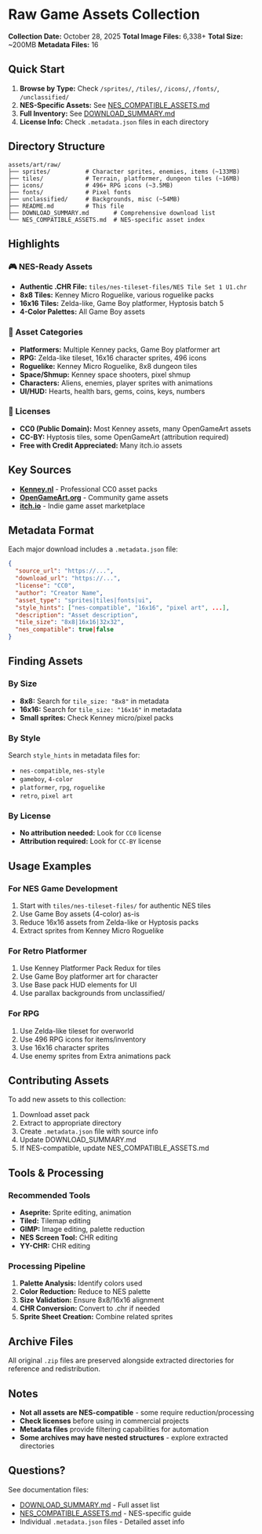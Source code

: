 # Raw Game Assets Collection

**Collection Date:** October 28, 2025
**Total Image Files:** 6,338+
**Total Size:** ~200MB
**Metadata Files:** 16

## Quick Start

1. **Browse by Type:** Check `/sprites/`, `/tiles/`, `/icons/`, `/fonts/`, `/unclassified/`
2. **NES-Specific Assets:** See [NES_COMPATIBLE_ASSETS.md](NES_COMPATIBLE_ASSETS.md)
3. **Full Inventory:** See [DOWNLOAD_SUMMARY.md](DOWNLOAD_SUMMARY.md)
4. **License Info:** Check `.metadata.json` files in each directory

## Directory Structure

```
assets/art/raw/
├── sprites/          # Character sprites, enemies, items (~133MB)
├── tiles/            # Terrain, platformer, dungeon tiles (~16MB)
├── icons/            # 496+ RPG icons (~3.5MB)
├── fonts/            # Pixel fonts
├── unclassified/     # Backgrounds, misc (~54MB)
├── README.md         # This file
├── DOWNLOAD_SUMMARY.md       # Comprehensive download list
└── NES_COMPATIBLE_ASSETS.md  # NES-specific asset index
```

## Highlights

### 🎮 NES-Ready Assets
- **Authentic .CHR File:** `tiles/nes-tileset-files/NES Tile Set 1 U1.chr`
- **8x8 Tiles:** Kenney Micro Roguelike, various roguelike packs
- **16x16 Tiles:** Zelda-like, Game Boy platformer, Hyptosis batch 5
- **4-Color Palettes:** All Game Boy assets

### 🎨 Asset Categories
- **Platformers:** Multiple Kenney packs, Game Boy platformer art
- **RPG:** Zelda-like tileset, 16x16 character sprites, 496 icons
- **Roguelike:** Kenney Micro Roguelike, 8x8 dungeon tiles
- **Space/Shmup:** Kenney space shooters, pixel shmup
- **Characters:** Aliens, enemies, player sprites with animations
- **UI/HUD:** Hearts, health bars, gems, coins, keys, numbers

### 📜 Licenses
- **CC0 (Public Domain):** Most Kenney assets, many OpenGameArt assets
- **CC-BY:** Hyptosis tiles, some OpenGameArt (attribution required)
- **Free with Credit Appreciated:** Many itch.io assets

## Key Sources

- **[Kenney.nl](https://kenney.nl)** - Professional CC0 asset packs
- **[OpenGameArt.org](https://opengameart.org)** - Community game assets
- **[itch.io](https://itch.io)** - Indie game asset marketplace

## Metadata Format

Each major download includes a `.metadata.json` file:

```json
{
  "source_url": "https://...",
  "download_url": "https://...",
  "license": "CC0",
  "author": "Creator Name",
  "asset_type": "sprites|tiles|fonts|ui",
  "style_hints": ["nes-compatible", "16x16", "pixel art", ...],
  "description": "Asset description",
  "tile_size": "8x8|16x16|32x32",
  "nes_compatible": true|false
}
```

## Finding Assets

### By Size
- **8x8:** Search for `tile_size: "8x8"` in metadata
- **16x16:** Search for `tile_size: "16x16"` in metadata
- **Small sprites:** Check Kenney micro/pixel packs

### By Style
Search `style_hints` in metadata files for:
- `nes-compatible`, `nes-style`
- `gameboy`, `4-color`
- `platformer`, `rpg`, `roguelike`
- `retro`, `pixel art`

### By License
- **No attribution needed:** Look for `CC0` license
- **Attribution required:** Look for `CC-BY` license

## Usage Examples

### For NES Game Development
1. Start with `tiles/nes-tileset-files/` for authentic NES tiles
2. Use Game Boy assets (4-color) as-is
3. Reduce 16x16 assets from Zelda-like or Hyptosis packs
4. Extract sprites from Kenney Micro Roguelike

### For Retro Platformer
1. Use Kenney Platformer Pack Redux for tiles
2. Use Game Boy platformer art for character
3. Use Base pack HUD elements for UI
4. Use parallax backgrounds from unclassified/

### For RPG
1. Use Zelda-like tileset for overworld
2. Use 496 RPG icons for items/inventory
3. Use 16x16 character sprites
4. Use enemy sprites from Extra animations pack

## Contributing Assets

To add new assets to this collection:

1. Download asset pack
2. Extract to appropriate directory
3. Create `.metadata.json` file with source info
4. Update DOWNLOAD_SUMMARY.md
5. If NES-compatible, update NES_COMPATIBLE_ASSETS.md

## Tools & Processing

### Recommended Tools
- **Aseprite:** Sprite editing, animation
- **Tiled:** Tilemap editing
- **GIMP:** Image editing, palette reduction
- **NES Screen Tool:** CHR editing
- **YY-CHR:** CHR editing

### Processing Pipeline
1. **Palette Analysis:** Identify colors used
2. **Color Reduction:** Reduce to NES palette
3. **Size Validation:** Ensure 8x8/16x16 alignment
4. **CHR Conversion:** Convert to .chr if needed
5. **Sprite Sheet Creation:** Combine related sprites

## Archive Files

All original `.zip` files are preserved alongside extracted directories for reference and redistribution.

## Notes

- **Not all assets are NES-compatible** - some require reduction/processing
- **Check licenses** before using in commercial projects
- **Metadata files** provide filtering capabilities for automation
- **Some archives may have nested structures** - explore extracted directories

## Questions?

See documentation files:
- [DOWNLOAD_SUMMARY.md](DOWNLOAD_SUMMARY.md) - Full asset list
- [NES_COMPATIBLE_ASSETS.md](NES_COMPATIBLE_ASSETS.md) - NES-specific guide
- Individual `.metadata.json` files - Detailed asset info
